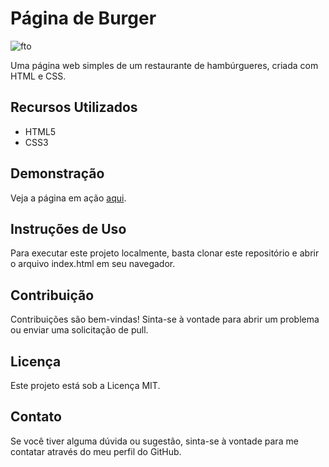 # Página de Burger

![fto](https://github.com/felipexavier26/burgers/assets/103685054/4cd2d347-fe9b-4824-92ca-b2ca88568448)



Uma página web simples de um restaurante de hambúrgueres, criada com HTML e CSS.

## Recursos Utilizados
- HTML5
- CSS3

## Demonstração
Veja a página em ação [aqui](https://burgers-beta.vercel.app/).

## Instruções de Uso
Para executar este projeto localmente, basta clonar este repositório e abrir o arquivo index.html em seu navegador.

## Contribuição
Contribuições são bem-vindas! Sinta-se à vontade para abrir um problema ou enviar uma solicitação de pull.

## Licença
Este projeto está sob a Licença MIT.

## Contato
Se você tiver alguma dúvida ou sugestão, sinta-se à vontade para me contatar através do meu perfil do GitHub.
